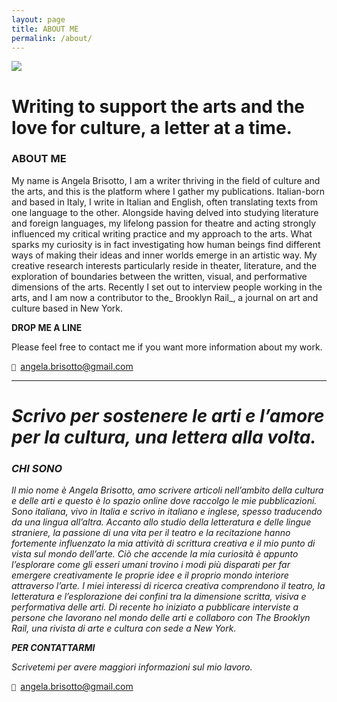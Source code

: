 ```yaml
---
layout: page
title: ABOUT ME
permalink: /about/
---
```


![](https://unsplash.com/photos/bGdiuIyN3Rs)


# Writing to support the arts and the love for culture, a letter at a time.

### **ABOUT ME** 

My name is Angela Brisotto, I am a writer thriving in the field of culture and the arts, and this is the platform where I gather my publications. Italian-born and based in Italy, I write in Italian and English, often translating texts from one language to the other. Alongside having delved into studying literature and foreign languages, my lifelong passion for theatre and acting strongly influenced my critical writing practice and my approach to the arts. What sparks my curiosity is in fact investigating how human beings find different ways of making their ideas and inner worlds emerge in an artistic way.  My creative research interests particularly reside in theater, literature, and the exploration of boundaries between the written, visual, and performative dimensions of the arts. Recently I set out to interview people working in the arts, and I am now a contributor to the_ Brooklyn Rail_, a journal on art and culture based in New York.

**DROP ME A LINE** 

Please feel free to contact me if you want more information about my work.

<code>📮 </code>angela.brisotto@gmail.com

*****
  
# <em>Scrivo per sostenere le arti e l’amore per la cultura, una lettera alla volta.</em> 

### **<em>CHI SONO</em>**

_Il mio nome è Angela Brisotto, amo scrivere articoli nell’ambito della cultura e delle arti e questo è lo spazio online dove raccolgo le mie pubblicazioni. Sono italiana, vivo in Italia e scrivo in italiano e inglese, spesso traducendo da una lingua all’altra. Accanto allo studio della letteratura e delle lingue straniere, la passione di una vita per il teatro e la recitazione hanno fortemente influenzato la mia attività di scrittura creativa e il mio punto di vista sul mondo dell’arte. Ciò che accende la mia curiosità è appunto l’esplorare come gli esseri umani trovino i modi più disparati per far emergere creativamente le proprie idee e il proprio mondo interiore attraverso l’arte. I miei interessi di ricerca creativa comprendono il teatro, la letteratura e l’esplorazione dei confini tra la dimensione scritta, visiva e performativa delle arti. Di recente ho iniziato a pubblicare interviste a persone che lavorano nel mondo delle arti e collaboro con The Brooklyn Rail, una rivista di arte e cultura con sede a New York._   

**<em>PER CONTATTARMI</em>**

_Scrivetemi per avere maggiori informazioni sul mio lavoro._

<code>📮 </code>angela.brisotto@gmail.com




